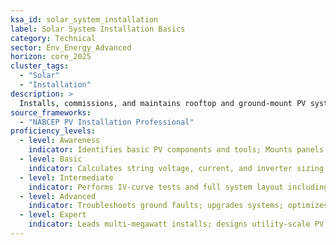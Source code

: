 ```yaml
---
ksa_id: solar_system_installation
label: Solar System Installation Basics
category: Technical
sector: Env_Energy_Advanced
horizon: core_2025
cluster_tags:
  - "Solar"
  - "Installation"
description: >
  Installs, commissions, and maintains rooftop and ground-mount PV systems; adheres to NEC, IEC, and OSHA safety; performs testing and troubleshooting.
source_frameworks:
  - "NABCEP PV Installation Professional"
proficiency_levels:
  - level: Awareness
    indicator: Identifies basic PV components and tools; Mounts panels and connects DC wiring under supervision.
  - level: Basic
    indicator: Calculates string voltage, current, and inverter sizing.
  - level: Intermediate
    indicator: Performs IV-curve tests and full system layout including racking, grounding, and monitoring.
  - level: Advanced
    indicator: Troubleshoots ground faults; upgrades systems; optimizes production via shading analysis and micro‑inverter selection.
  - level: Expert
    indicator: Leads multi-megawatt installs; designs utility‑scale PV systems; trains installers.
---
```

